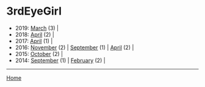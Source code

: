 # 3rdEyeGirl

  * 2019: 
      [March](./3rdeyegirl-2019-03.md) (3) | 
  * 2018: 
      [April](./3rdeyegirl-2018-04.md) (2) | 
  * 2017: 
      [April](./3rdeyegirl-2017-04.md) (1) | 
  * 2016: 
      [November](./3rdeyegirl-2016-11.md) (2) | 
      [September](./3rdeyegirl-2016-09.md) (1) | 
      [April](./3rdeyegirl-2016-04.md) (2) | 
  * 2015: 
      [October](./3rdeyegirl-2015-10.md) (2) | 
  * 2014: 
      [September](./3rdeyegirl-2014-09.md) (1) | 
      [February](./3rdeyegirl-2014-02.md) (2) | 

----

[Home](../)
